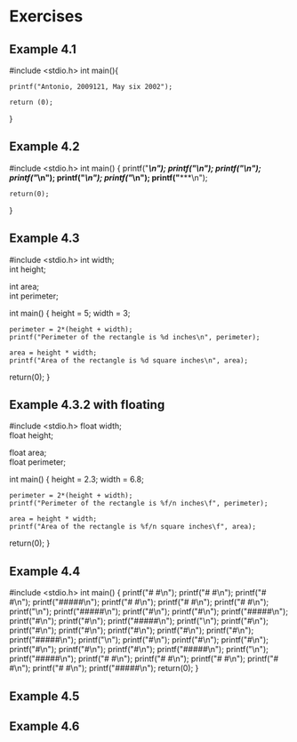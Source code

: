 # Exercises
## Example 4.1

#include <stdio.h>
int main(){
	
	printf("Antonio, 2009121, May six 2002");
	
	return (0);
}

## Example 4.2

#include <stdio.h> 
 int main() 
 {
	printf("*****\n");
	printf("*\n");
	printf("*\n");
	printf("***\n");
	printf("*\n");
	printf("*\n");
	printf("*****\n");

	return(0);
}

## Example 4.3

#include <stdio.h> 
int width;          
int height;         

int area;           
int perimeter;      

int main() {
	height = 5;
	width = 3;

    perimeter = 2*(height + width);
	printf("Perimeter of the rectangle is %d inches\n", perimeter);
	
	area = height * width;
	printf("Area of the rectangle is %d square inches\n", area);

return(0);
}

## Example 4.3.2 with floating

#include <stdio.h> 
float width;          
float height;         

float area;           
float perimeter;      

int main() 
{
	height = 2.3;
	width = 6.8;

    perimeter = 2*(height + width);
	printf("Perimeter of the rectangle is %f/n inches\f", perimeter);
	
	area = height * width;
	printf("Area of the rectangle is %f/n square inches\f", area);

return(0);
}

## Example 4.4

#include <stdio.h> 
 int main() 
 {
	printf("#   #\n");
	printf("#   #\n");
	printf("#   #\n");
	printf("#####\n");
	printf("#   #\n");
	printf("#   #\n");
	printf("#   #\n");
	printf("\n");
	printf("#####\n");
	printf("#\n");
	printf("#\n");
	printf("#####\n");
	printf("#\n");
	printf("#\n");
	printf("#####\n");
	printf("\n");
	printf("#\n");
	printf("#\n");
	printf("#\n");
	printf("#\n");
	printf("#\n");
	printf("#\n");
	printf("#####\n");
	printf("\n");
	printf("#\n");
	printf("#\n");
	printf("#\n");
	printf("#\n");
	printf("#\n");
	printf("#\n");
	printf("#####\n");
	printf("\n");
	printf("#####\n");
	printf("#   #\n");
	printf("#   #\n");
	printf("#   #\n");
	printf("#   #\n");
	printf("#   #\n");
	printf("#####\n");
	return(0);
}

## Example 4.5



## Example 4.6


